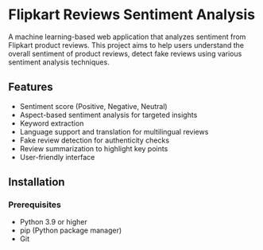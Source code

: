 # Flipkart Reviews Sentiment Analysis

A machine learning-based web application that analyzes sentiment from Flipkart product reviews. This project aims to help users understand the overall sentiment of product reviews, detect fake reviews using various sentiment analysis techniques.

## Features
- Sentiment score (Positive, Negative, Neutral)
- Aspect-based sentiment analysis for targeted insights
- Keyword extraction
- Language support and translation for multilingual reviews
- Fake review detection for authenticity checks
- Review summarization to highlight key points
- User-friendly interface

## Installation

### Prerequisites
- Python 3.9 or higher
- pip (Python package manager)
- Git


